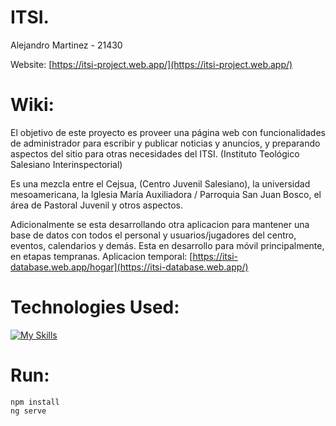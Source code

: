 # ITSI.
Alejandro Martinez - 21430

Website: [https://itsi-project.web.app/](https://itsi-project.web.app/)

# Wiki:
El objetivo de este proyecto es proveer una página web con funcionalidades de administrador para escribir y publicar noticias y anuncios, y preparando aspectos del sitio para otras necesidades del ITSI. (Instituto Teológico Salesiano Interinspectorial)

Es una mezcla entre el Cejsua, (Centro Juvenil Salesiano), la universidad mesoamericana, la Iglesia María Auxiliadora / Parroquia San Juan Bosco, el área de Pastoral Juvenil y otros aspectos.

Adicionalmente se esta desarrollando otra aplicacion para mantener una base de datos con todos el personal y usuarios/jugadores del centro, eventos, calendarios y demás. Esta en desarrollo para móvil principalmente, en etapas tempranas. Aplicacion temporal: [https://itsi-database.web.app/hogar](https://itsi-database.web.app/)

# Technologies Used:
[![My Skills](https://skills.thijs.gg/icons?i=html,scss,ts,angular,firebase)](https://skills.thijs.gg)

# Run:
```
npm install
ng serve
```

